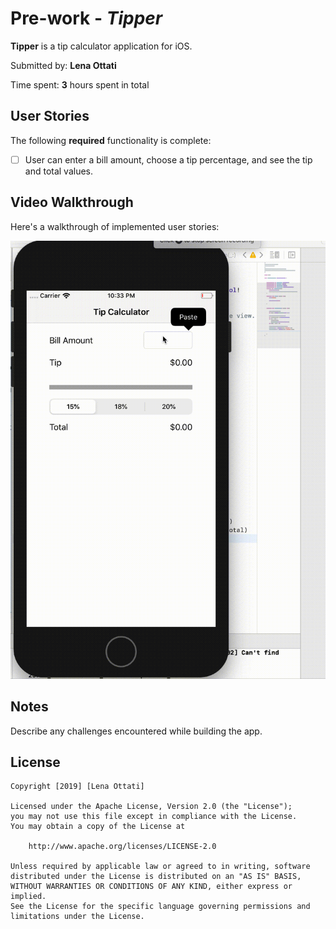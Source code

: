 # Pre-work - *Tipper*

**Tipper** is a tip calculator application for iOS.

Submitted by: **Lena Ottati**

Time spent: **3** hours spent in total

## User Stories

The following **required** functionality is complete:

* [ ] User can enter a bill amount, choose a tip percentage, and see the tip and total values.

## Video Walkthrough 

Here's a walkthrough of implemented user stories:

<img src='https://github.com/lottati/Tip-Calculator/blob/master/TipCalculator.gif' title='Video Walkthrough' width='' alt='Video Walkthrough' />



## Notes

Describe any challenges encountered while building the app.

## License

    Copyright [2019] [Lena Ottati]

    Licensed under the Apache License, Version 2.0 (the "License");
    you may not use this file except in compliance with the License.
    You may obtain a copy of the License at

        http://www.apache.org/licenses/LICENSE-2.0

    Unless required by applicable law or agreed to in writing, software
    distributed under the License is distributed on an "AS IS" BASIS,
    WITHOUT WARRANTIES OR CONDITIONS OF ANY KIND, either express or implied.
    See the License for the specific language governing permissions and
    limitations under the License.
